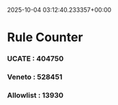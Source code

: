 2025-10-04 03:12:40.233357+00:00
# Rule Counter 
 ### UCATE : 404750

 ### Veneto : 528451

 ### Allowlist : 13930